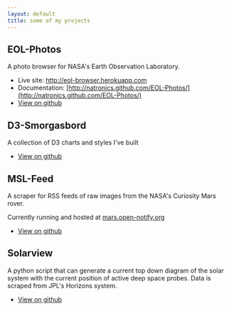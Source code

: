 ```yaml
---
layout: default
title: some of my projects
---
```


## EOL-Photos

A photo browser for NASA's Earth Observation Laboratory.

 - Live site: <http://eol-browser.herokuapp.com>
 - Documentation: [http://natronics.github.com/EOL-Photos/](http://natronics.github.com/EOL-Photos/)
 - [View on github](https://github.com/natronics/EOL-Photos)


## D3-Smorgasbord

A collection of D3 charts and styles I've built

 - [View on github](https://github.com/natronics/D3-Smorgasbord)


## MSL-Feed

A scraper for RSS feeds of raw images from the NASA's Curiosity Mars rover.

Currently running and hosted at [mars.open-notify.org](http://mars.open-notify.org/)

 - [View on github](https://github.com/natronics/MSL-Feed)


## Solarview

A python script that can generate a current top down diagram
of the solar system with the current position of active deep
space probes. Data is scraped from JPL's Horizons system.

 - [View on github](https://github.com/natronics/Solarview)
